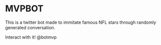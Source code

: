 # MVPBOT

This is a twitter bot made to immitate famous NFL stars through randomly generated conversation.

Interact with it! @botmvp
